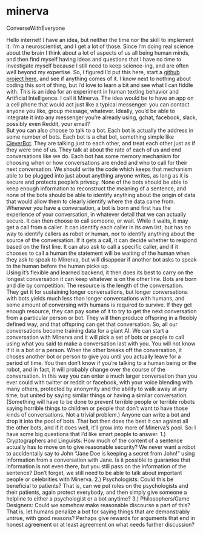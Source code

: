 # minerva
ConverseWithEveryone

 Hello internet! I have an idea, but neither the time nor the skill to implement it. I’m a neuroscientist, and I get a lot of those. Since I’m doing real science about the brain I think about a lot of aspects of us all being human minds, and then find myself having ideas and questions that I have no time to investigate myself because I still need to keep science-ing, and are often well beyond my expertise. So, I figured I’d put this here, start a [github project here](https://github.com/MrJoleCRains/minerva/), and see if anything comes of it. I know next to nothing about coding this sort of thing, but I’d love to learn a bit and see what I can fiddle with. 
This is an idea for an experiment in human texting behavior and Artificial Intelligence.
I call it Minerva.
The idea would be to have an app on a cell phone that would act just like a typical messenger: you can contact anyone you like, group message, whatever. Ideally, you’d be able to integrate it into any messenger you’re already using, gchat, facebook, slack, possibly even Reddit, your email?  
But you can also choose to talk to a bot. Each bot is actually the address in some number of bots. Each bot is a chat bot, something simple like [CleverBot](http://www.eviebot.com/en/). 
They are talking just to each other, and treat each other just as if they were one of us. They talk at about the rate of each of us and end conversations like we do. Each bot has some memory mechanism for choosing when or how conversations are ended and who to call for their next conversation. 
We should write the code which keeps that mechanism able to be plugged into just about anything anyone writes, as long as it is secure and protects people’s privacy. None of the bots should be able to keep enough information to reconstruct the meaning of a sentence, and none of the bots should be able to identify anything about the origin of data that would allow them to clearly identify where the data came from.
Whenever you have a conversation, a bot is born and first has the experience of your conversation, in whatever detail that we can actually secure. It can then choose to call someone, or wait. While it waits, it may get a call from a caller. It can identify each caller in its own list, but has no way to identify callers as robot or human, nor to identify anything about the source of the conversation. If it gets a call, it can decide whether to respond based on the first line. It can also ask to call a specific caller, and if it chooses to call a human the statement will be waiting of the human when they ask to speak to Minerva, but will disappear if another bot asks to speak to the human before the human picks up.  
Using it’s flexible and learned backend, it then does its best to carry on the longest conversation it can keep whatever is on the other line.
Bots are born and die by competition. The resource is the length of the conversation. They get it for sustaining longer conversations, but longer conversations with bots yields much less than longer conversations with humans, and some amount of conversing with humans is required to survive. If they get enough resource, they can pay some of it to try to get the next conversation from a particular person or bot. They will then produce offspring in a flexibly defined way, and that offspring can get that conversation.
So, all our conversations become training data for a giant AI. We can start a conversation with Minerva and it will pick a set of bots or people to call using what you said to make a conversation last with you. You will not know if it is a bot or a person. When the other breaks off the conversation, it choses another bot or person to give you until you actually leave for a period of time. You then don’t know if you’re talking to a human being or the robot, and in fact, it will probably change over the course of the conversation. In this way you can enter a much larger conversation than you ever could with twitter or reddit or facebook, with your voice blending with many others, protected by anonymity and the ability to walk away at any time, but united by saying similar things or having a similar conversation.
(Something will have to be done to prevent terrible people or terrible robots saying horrible things to children or people that don’t want to have those kinds of conversations. Not a trivial problem.)
Anyone can write a bot and drop it into the pool of bots. That bot then does the best it can against all the other bots, and if it does well, it’ll grow into more of Minerva’s pool.
So: I have some big questions that I’d like smart people to answer.
1.)	Cryptographers and Linguists: How much of the content of a sentence actually has to move on to give reasonable security? We never want a robot to accidentally say to John “Jane Doe is keeping a secret from John!” using information from a conversation with Jane. Is it possible to guarantee that information is not even there, but you still pass on the information of the sentence? Don’t forget, we still need to be able to talk about important people or celebrities with Minerva.
2.)	Psychologists: Could this be beneficial to patients? That is, can we put roles on the psychologists and their patients, again protect everybody, and then simply give someone a helpline to either a psychologist or a bot anytime?
3.)	Philosophers/Game Designers: Could we somehow make reasonable discourse a part of this? That is, let humans penalize a bot for saying things that are demonstrably untrue, with good reasons? Perhaps give rewards for arguments that end in honest agreement or at least agreement on what needs further discussion? 


